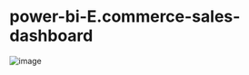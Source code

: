 # power-bi-E.commerce-sales-dashboard
![image](https://github.com/Ankit-770/power-bi/assets/90442965/93c78675-166e-4383-80ab-e675b95c743c)
